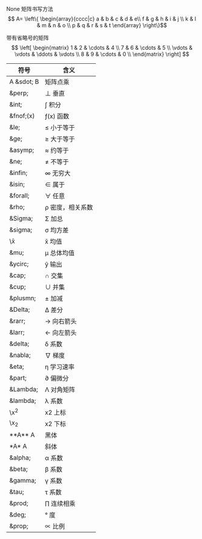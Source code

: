 None
矩阵书写方法
$$ A= \left\{ \begin{array}{cccc|c} a & b & c & d & e\\ f & g & h & i & j \\ k &
l & m & n & o \\ p & q & r & s & t \end{array} \right\}$$

带有省略号的矩阵
$$
\left[
\begin{matrix}
 1      & 2      & \cdots & 4      \\
 7      & 6      & \cdots & 5      \\
 \vdots & \vdots & \ddots & \vdots \\
 8      & 9      & \cdots & 0      \\
\end{matrix}
\right]
$$

|  符号  | 含义  |
|  ----  | ----  |
|A \&sdot; B |矩阵点乘|
|\&perp;  |⊥ 垂直
|\&int;   |∫ 积分|
|\&fnof;(x)   | ƒ(x) 函数|
|\&le; |   ≤ 小于等于|
|\&ge; |   ≥ 大于等于|
|\&asymp; |  ≈ 约等于|
|\&ne;   |  ≠ 不等于|
|\&infin; |   ∞ 无穷大|
|\&isin;   | ∈ 属于|
|\&forall;  |  ∀ 任意|
|\&rho;   | ρ 密度，相关系数|
|\&Sigma;  |  Σ 加总|
|\&sigma;  | σ 均方差|
|\x&#772;  |  x̄ 均值|
|\&mu;   | μ 总体均值|
|\&ycirc; |  ŷ 输出|
|\&cap; |  ∩ 交集|
|\&cup;  | ∪ 并集|
|\&plusmn; |   ± 加减|
|\&Delta; |  Δ 差分|
|\&rarr;   | → 向右箭头|
|\&larr;  |  ← 向左箭头|
|\&delta;  |  δ 系数|
|\&nabla;  |  ∇ 梯度|
|\&eta;  |  η 学习速率|
|\&part;  |  ∂ 偏微分|
|\&Lambda; |   Λ 对角矩阵|
|\&lambda; |   λ 系数|
|\x<sup>2</sup> |   x2 上标|
|\x<sub>2</sub>  |  x2 下标|
|\*\*A\*\* A |  黑体|
|\*A\* A  |  斜体 |
|\&alpha;  |  α 系数 |
|\&beta;  | β 系数 |
|\&gamma;  |  γ 系数 |
|\&tau;   | τ 系数 |
|\&prod;   | ∏ 连续相乘|
|\&deg;  | ° 度|
|\&prop;  |  ∝ 比例|


